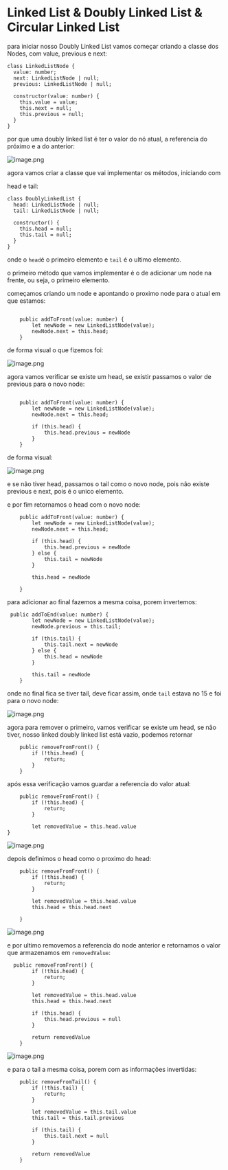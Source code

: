 # Linked List & Doubly Linked List & Circular Linked List

para iniciar nosso Doubly Linked List vamos começar criando a classe dos Nodes, com value, previous e next:

```tsx
class LinkedListNode {
  value: number;
  next: LinkedListNode | null;
  previous: LinkedListNode | null;

  constructor(value: number) {
    this.value = value;
    this.next = null;
    this.previous = null;
  }
}
```

por que uma doubly linked list é ter o valor do nó atual, a referencia do próximo e a do anterior:

![image.png](./images/image.png)

agora vamos criar a classe que vai implementar os métodos, iniciando com

head e tail:

```tsx
class DoublyLinkedList {
  head: LinkedListNode | null;
  tail: LinkedListNode | null;

  constructor() {
    this.head = null;
    this.tail = null;
  }
}
```

onde o `head`é o primeiro elemento e `tail` é o ultimo elemento.

o primeiro método que vamos implementar é o de adicionar um node na frente, ou seja, o primeiro elemento.

começamos criando um node e apontando o proximo node para o atual em que estamos:

```tsx

    public addToFront(value: number) {
        let newNode = new LinkedListNode(value);
        newNode.next = this.head;
    }
```

de forma visual o que fizemos foi:

![image.png](./images/image-0.png)

agora vamos verificar se existe um head, se existir passamos o valor de previous para o novo node:

```tsx

    public addToFront(value: number) {
        let newNode = new LinkedListNode(value);
        newNode.next = this.head;

        if (this.head) {
            this.head.previous = newNode
        }
    }
```

de forma visual:

![image.png](./images/image-1.png)

e se não tiver head, passamos o tail como o novo node, pois não existe previous e next, pois é o unico elemento.

e por fim retornamos o head com o novo node:

```tsx
    public addToFront(value: number) {
        let newNode = new LinkedListNode(value);
        newNode.next = this.head;

        if (this.head) {
            this.head.previous = newNode
        } else {
            this.tail = newNode
        }

        this.head = newNode

    }
```

para adicionar ao final fazemos a mesma coisa, porem invertemos:

```tsx
 public addToEnd(value: number) {
        let newNode = new LinkedListNode(value);
        newNode.previous = this.tail;

        if (this.tail) {
            this.tail.next = newNode
        } else {
            this.head = newNode
        }

        this.tail = newNode
    }
```

onde no final fica se tiver tail, deve ficar assim, onde `tail` estava no 15 e foi para o novo node:

![image.png](./images/image-2.png)

agora para remover o primeiro, vamos verificar se existe um head, se não tiver, nosso linked doubly linked list está vazio, podemos retornar

```tsx
    public removeFromFront() {
        if (!this.head) {
            return;
        }
    }

```

após essa verificação vamos guardar a referencia do valor atual:

```tsx
    public removeFromFront() {
        if (!this.head) {
            return;
        }

        let removedValue = this.head.value
}
```

![image.png](./images/image-3.png)

depois definimos o head como o proximo do head:

```tsx
    public removeFromFront() {
        if (!this.head) {
            return;
        }

        let removedValue = this.head.value
        this.head = this.head.next

    }

```

![image.png](./images/image-4.png)

e por ultimo removemos a referencia do node anterior e retornamos o valor que armazenamos em `removedValue`:

```tsx
  public removeFromFront() {
        if (!this.head) {
            return;
        }

        let removedValue = this.head.value
        this.head = this.head.next

        if (this.head) {
            this.head.previous = null
        }

        return removedValue
    }

```

![image.png](./images/image-5.png)

e para o tail a mesma coisa, porem com as informações invertidas:

```tsx
    public removeFromTail() {
        if (!this.tail) {
            return;
        }

        let removedValue = this.tail.value
        this.tail = this.tail.previous

        if (this.tail) {
            this.tail.next = null
        }

        return removedValue
    }
```

